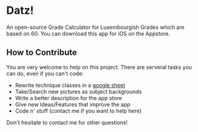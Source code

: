 # Datz!
An open-source Grade Calculator for Luxembourgish Grades which are based on 60.
You can download this app for iOS on the Appstore.

## How to Contribute
You are very welcome to help on this project. There are serveral tasks you can do, even if you can't code:
- Rewrite technique classes in a [google sheet](https://docs.google.com/spreadsheets/d/1_bjoGzVaFy8XgOoz9mldlm5kqt3VKw-_l5aDw5iqao4/edit?usp=drive_web&ouid=117711547404322957262) 
- Take/Search new pictures as subject backgrounds
- Write a better description for the app store
- Give new Ideas/Features that improve the app  
- Code n' stuff (contact me if you want to help here)

Don't hesitate to contact me for other questions!
